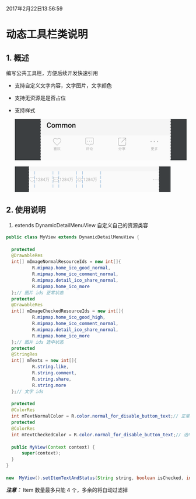 2017年2月22日13:56:59
# 动态工具栏类说明

## 1. 概述

  编写公共工具栏，方便后续开发快速引用

  - 支持自定义文字内容，文字图片，文字颜色
  - 支持无资源是是否占位
  - 支持样式

    ![动态详情工具栏](../image/dynamic_detail.png)

    ![动态详情工具栏](../image/dynamic_list.png)

## 2. 使用说明

1. extends DynamicDetailMenuView 自定义自己的资源类容
  ```java
public class MyView extends DynamicDetailMenuView {

    protected
    @DrawableRes
    int[] mImageNormalResourceIds = new int[]{
            R.mipmap.home_ico_good_normal,
            R.mipmap.home_ico_comment_normal,
            R.mipmap.detail_ico_share_normal,
            R.mipmap.home_ico_more
    };// 图片 ids 正常状态
    protected
    @DrawableRes
    int[] mImageCheckedResourceIds = new int[]{
            R.mipmap.home_ico_good_high,
            R.mipmap.home_ico_comment_normal,
            R.mipmap.detail_ico_share_normal,
            R.mipmap.home_ico_more
    };// 图片 ids 选中状态
    protected
    @StringRes
    int[] mTexts = new int[]{
            R.string.like,
            R.string.comment,
            R.string.share,
            R.string.more
    };// 文字 ids

    protected
    @ColorRes
    int mTextNormalColor = R.color.normal_for_disable_button_text;// 正常文本颜色
    protected
    @ColorRes
    int mTextCheckedColor = R.color.normal_for_disable_button_text;// 选中文本颜色

    public MyView(Context context) {
        super(context);
    }
}

new  MyView().setItemTextAndStatus(String string, boolean isChecked, int postion)；// 设置某个 Item 具体内容

  ```

***注意：*** Item 数量最多只能 4 个，多余的将自动过滤掉